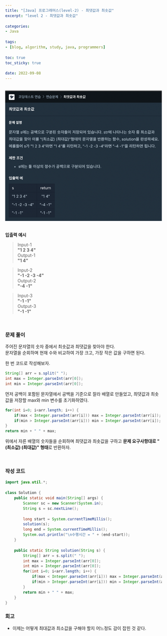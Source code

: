 ```yaml
--- 
title: "[Java] 프로그래머스(level-2) - 최댓값과 최솟값" 
excerpt: "level 2 - 최댓값과 최솟값" 

categories: 
- Java

tags: 
- [blog, algorithm, study, java, programmers]

toc: true
toc_sticky: true

date: 2022-09-08
--- 
```


<br>

<center><img src="/assets/images/programmers/20220908_03.png" width="700"></center>
<br>

**입출력 예시**
> Input-1 <br>
**"1 2 3 4"** <br>
> Output-1 <br>
**"1 4"**

> Input-2 <br>
**"-1 -2 -3 -4"** <br>
> Output-2 <br>
**"-4 -1"**

> Input-3 <br>
**"-1 -1"** <br>
> Output-3 <br>
**"-1 -1"**

<br>

### 문제 풀이
주어진 문자열의 숫자 중에서 최솟값과 최댓값을 찾아야 한다. <br>
문자열을 순회하며 현재 수와 비교하여 가장 크고, 가장 작은 값을 구하면 된다. <br>

한 번 코드로 작성해보자.

```java
String[] arr = s.split(" ");
int max = Integer.parseInt(arr[0]);
int min = Integer.parseInt(arr[0]);
```
먼저 공백이 포함된 문자열에서 공백을 기준으로 잘라 배열로 만들었고, 최댓값과 최솟값을 저장할 max와 min 변수를 초기화하였다.

```java
for(int i=0; i<arr.length; i++) {
    if(max < Integer.parseInt(arr[i])) max = Integer.parseInt(arr[i]);
    if(min > Integer.parseInt(arr[i])) min = Integer.parseInt(arr[i]);
}
return min + " " + max;
````
위에서 자른 배열의 숫자들을 순회하며 최댓값과 최솟값을 구하고 **문제 요구사항대로 "(최소값) (최대값)" 형태**로 반환하자.


<br>

### 작성 코드
```java
import java.util.*;

class Solution {
    public static void main(String[] args) {
        Scanner sc = new Scanner(System.in);
        String s = sc.nextLine();

        long start = System.currentTimeMillis();
        solution(s);
        long end = System.currentTimeMillis();
        System.out.println("\n수행시간 = " + (end-start));
    }

    public static String solution(String s) {
        String[] arr = s.split(" ");
        int max = Integer.parseInt(arr[0]);
        int min = Integer.parseInt(arr[0]);
        for(int i=0; i<arr.length; i++) {
            if(max < Integer.parseInt(arr[i])) max = Integer.parseInt(arr[i]);
            if(min > Integer.parseInt(arr[i])) min = Integer.parseInt(arr[i]);
        }
        return min + " " + max;
    }
}
```

### 회고
- 이제는 어떻게 최대값과 최소값을 구해야 할지 어느정도 감이 잡힌 것 같다.